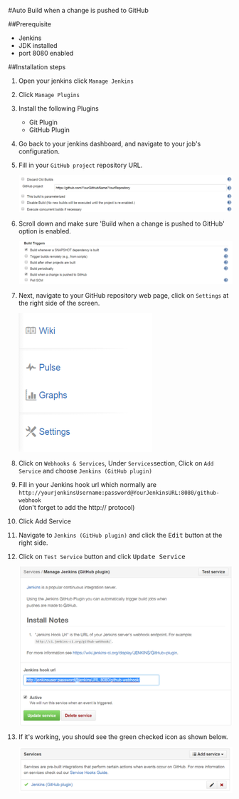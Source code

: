 #Auto Build when a change is pushed to GitHub


##Prerequisite
  * Jenkins
  * JDK installed
  * port 8080 enabled


##Installation steps
1.  Open your jenkins click <code>Manage Jenkins</code>

2.  Click <code>Manage Plugins</code>

3.  Install the following Plugins
      * Git Plugin
      * GitHub Plugin  

4.  Go back to your jenkins dashboard, and navigate to your job's configuration.

5.  Fill in your <code>GitHub project</code> repository URL.

    ![](img/github-autohook1.png)

6.  Scroll down and make sure 'Build when a change is pushed to GitHub' option is enabled.

    ![](img/github-autohook2.png)

7.  Next, navigate to your GitHub repository web page, click on <code>Settings</code> at the right side of the screen.

    ![](img/github-autohook3.png)

8.  Click on <code>Webhooks & Services</code>, Under <code>Services</code>section, Click on <code>Add Service</code> and choose <code>Jenkins (GitHub plugin)</code>

9.  Fill in your Jenkins hook url which normally are <code>http://<kbd>yourjenkinsUsername</kbd>:<kbd>password</kbd>@<kbd>YourJenkinsURL</kbd>:8080/github-webhook</code>  
(don't forget to add the http:// protocol)

10. Click Add Service

11. Navigate to <code>Jenkins (GitHub plugin)</code> and click the <kbd>Edit</kbd> button at the right side.

12. Click on <code>Test Service</code> button and click <kbd>Update Service</kbd>

    ![](img/github-autohook4.png)

13. If it's working, you should see the green checked icon as shown below.

    ![](img/github-autohook5.png)
